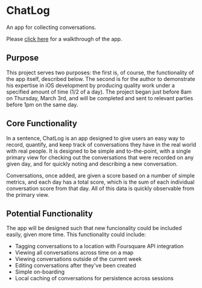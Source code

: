 # ChatLog
An app for collecting conversations. 

Please [click here](https://www.dropbox.com/s/nocrdiyu0osq80a/ChatLog-WalkthroughVideo.mov?dl=0) for a walkthrough of the app.

## Purpose
This project serves two purposes: the first is, of course, the functionality of the app itself, described below. The second is for the author to demonstrate his expertise in iOS development by producing quality work under a specified amount of time (1/2 of a day). The project began just before 8am on Thursday, March 3rd, and will be completed and sent to relevant parties before 1pm on the same day. 

## Core Functionality
In a sentence, ChatLog is an app designed to give users an easy way to record, quantify, and keep track of conversations they have in the real world with real people. It is designed to be simple and to-the-point, with a single primary view for checking out the conversations that were recorded on any given day, and for quickly noting and describing a new conversation. 

Conversations, once added, are given a score based on a number of simple metrics, and each day has a total score, which is the sum of each individual conversation score from that day. All of this data is quickly observable from the primary view. 

## Potential Functionality
The app will be designed such that new funcionality could be included easily, given more time. This functionality could include: 

- Tagging conversations to a location with Foursquare API integration
- Viewing all conversations across time on a map
- Viewing conversations outside of the current week
- Editing conversations after they've been created
- Simple on-boarding
- Local caching of conversations for persistence across sessions